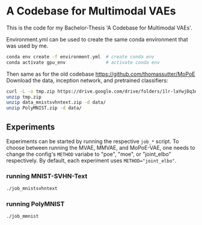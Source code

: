 # A Codebase for Multimodal VAEs

This is the code for my Bachelor-Thesis 'A Codebase for Multimodal VAEs'.

Environment.yml can be used to create the same conda environment that was used by me.
```bash
conda env create -f environment.yml  # create conda env
conda activate gpu_env               # activate conda env
```
Then same as for the old codebase https://github.com/thomassutter/MoPoE
Download the data, inception network, and pretrained classifiers:
```bash
curl -L -o tmp.zip https://drive.google.com/drive/folders/1lr-laYwjDq3AzalaIe9jN4shpt1wBsYM?usp=sharing
unzip tmp.zip
unzip data_mnistsvhntext.zip -d data/
unzip PolyMNIST.zip -d data/
```

## Experiments

Experiments can be started by running the respective `job_*` script.
To choose between running the MVAE, MMVAE, and MoPoE-VAE, one needs to
change the config's `METHOD` variabe to "poe", "moe", or "joint\_elbo"
respectively.  By default, each experiment uses `METHOD="joint_elbo"`.

### running MNIST-SVHN-Text
```bash
./job_mnistsvhntext
```

### running PolyMNIST
```bash
./job_mmnist
```
